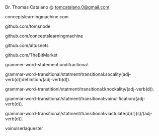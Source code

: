 Dr. Thomas Catalano   @ tomcatalano.0@gmail.com     
    

conceptslearningmachine.com

github.com/tomsnode

github.com/conceptslearningmachine

github.com/altusnets

github.com/TheBitMarket



grammer-word-statement:undifractional.

grammar-word-transitional/statment/transitional:socality(adj-verb(d))definition/(adj-verb(d)).

grammar-word-transtitionl/statment/transitional:knockality/(adj-verb(d)).

grammar-word-transitional/statment/transitional:voinulification/(adj-verb(d)).

grammar-word-transitional/statment/transitional:viactulate(d)(r)(s)/(adj-verb(d)).

voinulserlaquester
